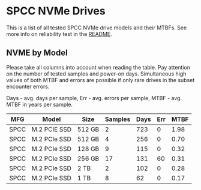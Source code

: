 SPCC NVMe Drives
================

This is a list of all tested SPCC NVMe drive models and their MTBFs. See more
info on reliability test in the [README](https://github.com/bsdhw/SMART).

NVME by Model
------------

Please take all columns into account when reading the table. Pay attention on the
number of tested samples and power-on days. Simultaneous high values of both MTBF
and errors are possible if only rare drives in the subset encounter errors.

Days - avg. days per sample,
Err  - avg. errors per sample,
MTBF - avg. MTBF in years per sample.

| MFG       | Model              | Size   | Samples | Days  | Err   | MTBF |
|-----------|--------------------|--------|---------|-------|-------|------|
| SPCC      | M.2 PCIE SSD       | 512 GB | 2       | 723   | 0     | 1.98   |
| SPCC      | M.2 PCIe SSD       | 512 GB | 4       | 256   | 0     | 0.70   |
| SPCC      | M.2 PCIe SSD       | 128 GB | 9       | 115   | 0     | 0.32   |
| SPCC      | M.2 PCIe SSD       | 256 GB | 17      | 131   | 60    | 0.31   |
| SPCC      | M.2 PCIe SSD       | 2 TB   | 2       | 102   | 0     | 0.28   |
| SPCC      | M.2 PCIe SSD       | 1 TB   | 8       | 62    | 0     | 0.17   |

